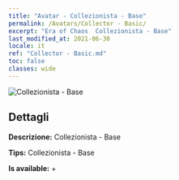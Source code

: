 ```yaml
---
title: "Avatar - Collezionista - Base"
permalink: /Avatars/Collector - Basic/
excerpt: "Era of Chaos  Collezionista - Base"
last_modified_at: 2021-06-30
locale: it
ref: "Collector - Basic.md"
toc: false
classes: wide
---
```

 ![Collezionista - Base](/images/a/avatarFrame_71.png)

## Dettagli

 **Descrizione:** Collezionista - Base 

 **Tips:** Collezionista - Base 

 **Is available:**  + 

